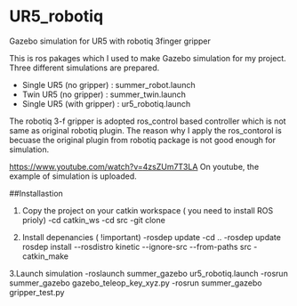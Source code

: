 # UR5_robotiq
Gazebo simulation for UR5 with robotiq 3finger gripper

This is ros pakages which I used to make Gazebo simulation for my project.
Three different simulations are prepared.
 - Single UR5 (no gripper) : summer_robot.launch
 - Twin UR5 (no gripper) : summer_twin.launch
 - Single UR5 (with gripper) : ur5_robotiq.launch
 
The robotiq 3-f gripper is adopted ros_control based controller which is not same as original robotiq plugin. 
The reason why I apply the ros_contorol is becuase the original plugin from robotiq package is not good enough for simulation.

https://www.youtube.com/watch?v=4zsZUm7T3LA
On youtube, the example of simulation is uploaded.

##Installastion

1. Copy the project on your catkin workspace ( you need to install ROS prioly)
 -cd catkin_ws
 -cd src
 -git clone

2. Install depenancies ( !important)
 -rosdep update
 -cd ..
 -rosdep update rosdep install --rosdistro kinetic --ignore-src --from-paths src
 -catkin_make

3.Launch simulation
 -roslaunch summer_gazebo ur5_robotiq.launch 
 -rosrun summer_gazebo gazebo_teleop_key_xyz.py
 -rosrun summer_gazebo gripper_test.py

